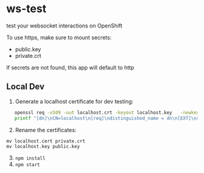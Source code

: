 # ws-test

test your websocket interactions on OpenShift

To use https, make sure to mount secrets:

 * public.key
 * private.crt 

If secrets are not found, this app will default to http

## Local Dev

1. Generate a localhost certificate for dev testing:
```bash
   openssl req -x509 -out localhost.crt -keyout localhost.key   -newkey rsa:2048 -nodes -sha256   -subj '/CN=localhost' -extensions EXT -config <( \
   printf "[dn]\nCN=localhost\n[req]\ndistinguished_name = dn\n[EXT]\nsubjectAltName=DNS:localhost\nkeyUsage=digitalSignature\nextendedKeyUsage=serverAuth")
```
2. Rename the certificates:
```
mv localhost.cert private.crt   
mv localhost.key public.key
```
3. `npm install`
4. `npm start`
